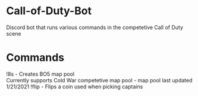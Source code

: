 # Call-of-Duty-Bot

Discord bot that runs various commands in the competetive Call of Duty scene

# Commands
!8s - Creates BO5 map pool\
  Currently supports Cold War competetive map pool - map pool last updated 1/21/2021
!flip - Flips a coin used when picking captains
